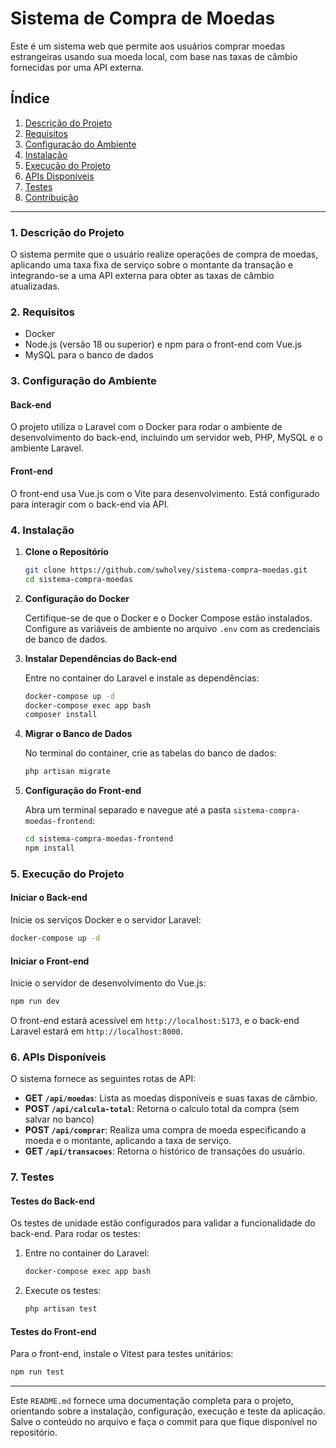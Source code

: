 
# Sistema de Compra de Moedas

Este é um sistema web que permite aos usuários comprar moedas estrangeiras usando sua moeda local, com base nas taxas de câmbio fornecidas por uma API externa.

## Índice

1. [Descrição do Projeto](#descrição-do-projeto)
2. [Requisitos](#requisitos)
3. [Configuração do Ambiente](#configuração-do-ambiente)
4. [Instalação](#instalação)
5. [Execução do Projeto](#execução-do-projeto)
6. [APIs Disponíveis](#apis-disponíveis)
7. [Testes](#testes)
8. [Contribuição](#contribuição)

---

### 1. Descrição do Projeto

O sistema permite que o usuário realize operações de compra de moedas, aplicando uma taxa fixa de serviço sobre o montante da transação e integrando-se a uma API externa para obter as taxas de câmbio atualizadas.

### 2. Requisitos

- Docker
- Node.js (versão 18 ou superior) e npm para o front-end com Vue.js
- MySQL para o banco de dados

### 3. Configuração do Ambiente

#### Back-end

O projeto utiliza o Laravel com o Docker para rodar o ambiente de desenvolvimento do back-end, incluindo um servidor web, PHP, MySQL e o ambiente Laravel.

#### Front-end

O front-end usa Vue.js com o Vite para desenvolvimento. Está configurado para interagir com o back-end via API.

### 4. Instalação

1. **Clone o Repositório**

   ```bash
   git clone https://github.com/swholvey/sistema-compra-moedas.git
   cd sistema-compra-moedas
   ```

2. **Configuração do Docker**

   Certifique-se de que o Docker e o Docker Compose estão instalados. Configure as variáveis de ambiente no arquivo `.env` com as credenciais de banco de dados.

3. **Instalar Dependências do Back-end**

   Entre no container do Laravel e instale as dependências:

   ```bash
   docker-compose up -d
   docker-compose exec app bash
   composer install
   ```

4. **Migrar o Banco de Dados**

   No terminal do container, crie as tabelas do banco de dados:

   ```bash
   php artisan migrate
   ```

5. **Configuração do Front-end**

   Abra um terminal separado e navegue até a pasta `sistema-compra-moedas-frontend`:

   ```bash
   cd sistema-compra-moedas-frontend
   npm install
   ```

### 5. Execução do Projeto

#### Iniciar o Back-end

Inicie os serviços Docker e o servidor Laravel:

```bash
docker-compose up -d
```

#### Iniciar o Front-end

Inicie o servidor de desenvolvimento do Vue.js:

```bash
npm run dev
```

O front-end estará acessível em `http://localhost:5173`, e o back-end Laravel estará em `http://localhost:8000`.

### 6. APIs Disponíveis

O sistema fornece as seguintes rotas de API:

- **GET `/api/moedas`**: Lista as moedas disponíveis e suas taxas de câmbio.
- **POST `/api/calcula-total`**: Retorna o calculo total da compra (sem salvar no banco)
- **POST `/api/comprar`**: Realiza uma compra de moeda especificando a moeda e o montante, aplicando a taxa de serviço.
- **GET `/api/transacoes`**: Retorna o histórico de transações do usuário.

### 7. Testes

#### Testes do Back-end

Os testes de unidade estão configurados para validar a funcionalidade do back-end. Para rodar os testes:

1. Entre no container do Laravel:

   ```bash
   docker-compose exec app bash
   ```

2. Execute os testes:

   ```bash
   php artisan test
   ```

#### Testes do Front-end

Para o front-end, instale o Vitest para testes unitários:

```bash
npm run test
```

---

Este `README.md` fornece uma documentação completa para o projeto, orientando sobre a instalação, configuração, execução e teste da aplicação. Salve o conteúdo no arquivo e faça o commit para que fique disponível no repositório.